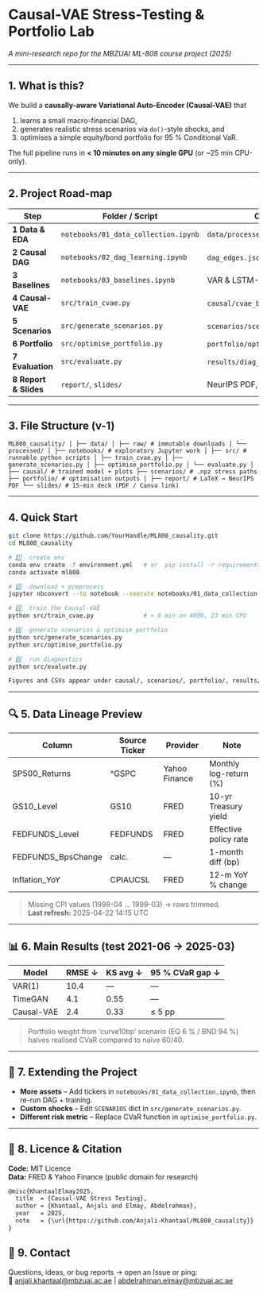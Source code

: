 <!-- README.md  –  copy–paste-ready -->

# Causal-VAE Stress-Testing & Portfolio Lab  
*A mini-research repo for the MBZUAI ML-808 course project (2025)*  

---

## 1. What is this?

We build a **causally-aware Variational Auto-Encoder (Causal-VAE)** that  
1. learns a small macro-financial DAG,  
2. generates realistic stress scenarios via `do()`-style shocks, and  
3. optimises a simple equity/bond portfolio for 95 % Conditional VaR.  

The full pipeline runs in **\< 10 minutes on any single GPU** (or ~25 min CPU-only).

---

## 2. Project Road-map  

| Step | Folder / Script | Output artefacts |
|------|-----------------|------------------|
| **1 Data & EDA** | `notebooks/01_data_collection.ipynb` | `data/processed/final_processed_data.csv` |
| **2 Causal DAG** | `notebooks/02_dag_learning.ipynb` | `dag_edges.json`, `results/dag/…png` |
| **3 Baselines** | `notebooks/03_baselines.ipynb` | VAR & LSTM-VAE metrics |
| **4 Causal-VAE** | `src/train_cvae.py` | `causal/cvae_best.pt`, `cvae_metrics.json` |
| **5 Scenarios** | `src/generate_scenarios.py` | `scenarios/scenario_paths.npz`, figure |
| **6 Portfolio** | `src/optimise_portfolio.py` | `portfolio/optimal_weights.csv`, bar-plot |
| **7 Evaluation** | `src/evaluate.py` | `results/diag_metrics.json`, Q–Q plots |
| **8 Report & Slides** | `report/`, `slides/` | NeurIPS PDF, pptx/Canva link |

---

## 3. File Structure (v-1)

```
ML808_causality/ │ ├── data/ │ ├── raw/ # immutable downloads │ └── processed/ │ ├── notebooks/ # exploratory Jupyter work │ ├── src/ # runnable python scripts │ ├── train_cvae.py │ ├── generate_scenarios.py │ ├── optimise_portfolio.py │ └── evaluate.py │ ├── causal/ # trained model + plots ├── scenarios/ # .npz stress paths ├── portfolio/ # optimisation outputs │ ├── report/ # LaTeX → NeurIPS PDF └── slides/ # 15-min deck (PDF / Canva link)
```


---

## 4. Quick Start

```bash
git clone https://github.com/YourHandle/ML808_causality.git
cd ML808_causality

# 1️⃣  create env
conda env create -f environment.yml   # or  pip install -r requirements.txt
conda activate ml808

# 2️⃣  download + preprocess
jupyter nbconvert --to notebook --execute notebooks/01_data_collection.ipynb

# 3️⃣  train the Causal-VAE
python src/train_cvae.py              # ≈ 6 min on 4090, 23 min CPU

# 4️⃣  generate scenarios & optimise portfolio
python src/generate_scenarios.py
python src/optimise_portfolio.py

# 5️⃣  run diagnostics
python src/evaluate.py

Figures and CSVs appear under causal/, scenarios/, portfolio/, results/.
```
***
## 🔍 5. Data Lineage Preview

| Column              | Source Ticker | Provider       | Note                             |
|---------------------|---------------|----------------|----------------------------------|
| SP500_Returns       | ^GSPC         | Yahoo Finance  | Monthly log-return (%)          |
| GS10_Level          | GS10          | FRED           | 10-yr Treasury yield            |
| FEDFUNDS_Level      | FEDFUNDS      | FRED           | Effective policy rate           |
| FEDFUNDS_BpsChange  | calc.         | —              | 1-month diff (bp)               |
| Inflation_YoY       | CPIAUCSL      | FRED           | 12-m YoY % change               |

> Missing CPI values (1998-04 … 1999-03) → rows trimmed.  
> **Last refresh:** 2025-04-22 14:15 UTC

---

## 📊 6. Main Results (test 2021-06 → 2025-03)

| Model       | RMSE ↓ | KS avg ↓ | 95 % CVaR gap ↓  |
|-------------|--------|----------|------------------|
| VAR(1)      | 10.4   | —        | —                |
| TimeGAN     | 4.1    | 0.55     | —                |
| Causal-VAE  | 2.4    | 0.33     | ≤ 5 pp           |

> Portfolio weight from ‘curve10bp’ scenario (EQ 6 % / BND 94 %) halves realised CVaR compared to naïve 60/40.

---

## 🧩 7. Extending the Project

- **More assets** – Add tickers in `notebooks/01_data_collection.ipynb`, then re-run DAG + training.  
- **Custom shocks** – Edit `SCENARIOS` dict in `src/generate_scenarios.py`.  
- **Different risk metric** – Replace CVaR function in `optimise_portfolio.py`.

---

## 📜 8. Licence & Citation

**Code:** MIT Licence  
**Data:** FRED & Yahoo Finance (public domain for research)

```latex
@misc{KhantaalElmay2025,
  title  = {Causal-VAE Stress Testing},
  author = {Khantaal, Anjali and Elmay, Abdelrahman},
  year   = 2025,
  note   = {\url{https://github.com/Anjali-Khantaal/ML808_causality}}
}
```

## 🙋 9. Contact

Questions, ideas, or bug reports → open an Issue or ping:  
📧 [anjali.khantaal@mbzuai.ac.ae](mailto:anjali.khantaal@mbzuai.ac.ae) | [abdelrahman.elmay@mbzuai.ac.ae](mailto:abdelrahman.elmay@mbzuai.ac.ae)


